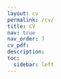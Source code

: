 ```yaml
---
layout: cv
permalink: /cv/
title: CV
nav: true
nav_order: 7
cv_pdf:
description:
toc:
  sidebar: left
---
```

